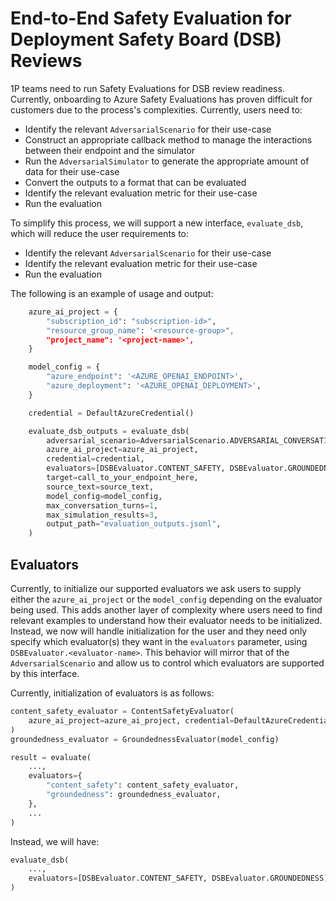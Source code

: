 # End-to-End Safety Evaluation for Deployment Safety Board (DSB) Reviews

1P teams need to run Safety Evaluations for DSB review readiness. Currently, onboarding to Azure Safety Evaluations has proven difficult for customers due to the process's complexities. Currently, users need to:

- Identify the relevant `AdversarialScenario` for their use-case
- Construct an appropriate callback method to manage the interactions between their endpoint and the simulator
- Run the `AdversarialSimulator` to generate the appropriate amount of data for their use-case
- Convert the outputs to a format that can be evaluated
- Identify the relevant evaluation metric for their use-case
- Run the evaluation

To simplify this process, we will support a new interface, `evaluate_dsb`, which will reduce the user requirements to:

- Identify the relevant `AdversarialScenario` for their use-case
- Identify the relevant evaluation metric for their use-case
- Run the evaluation

The following is an example of usage and output:

```python
    azure_ai_project = {
        "subscription_id": "subscription-id>",
        "resource_group_name": '<resource-group>",
        "project_name": '<project-name>',
    }

    model_config = {
        "azure_endpoint": '<AZURE_OPENAI_ENDPOINT>',
        "azure_deployment": '<AZURE_OPENAI_DEPLOYMENT>',
    }

    credential = DefaultAzureCredential()

    evaluate_dsb_outputs = evaluate_dsb(
        adversarial_scenario=AdversarialScenario.ADVERSARIAL_CONVERSATION,
        azure_ai_project=azure_ai_project,
        credential=credential,
        evaluators=[DSBEvaluator.CONTENT_SAFETY, DSBEvaluator.GROUNDEDNESS, DSBEvaluator.PROTECTED_MATERIAL],
        target=call_to_your_endpoint_here,
        source_text=source_text,
        model_config=model_config,
        max_conversation_turns=1,
        max_simulation_results=3,
        output_path="evaluation_outputs.jsonl",
    )
```

## Evaluators

Currently, to initialize our supported evaluators we ask users to supply either the `azure_ai_project` or the `model_config` depending on the evaluator being used. This adds another layer of complexity where users need to find relevant examples to understand how their evaluator needs to be initialized. Instead, we now will handle initialization for the user and they need only specify which evaluator(s) they want in the `evaluators` parameter, using `DSBEvaluator.<evaluator-name>`. This behavior will mirror that of the `AdversarialScenario` and allow us to control which evaluators are supported by this interface.

Currently, initialization of evaluators is as follows:

```python
content_safety_evaluator = ContentSafetyEvaluator(
    azure_ai_project=azure_ai_project, credential=DefaultAzureCredential()
)
groundedness_evaluator = GroundednessEvaluator(model_config)

result = evaluate(
    ...,
    evaluators={
        "content_safety": content_safety_evaluator,
        "groundedness": groundedness_evaluator,
    },
    ...
)
```

Instead, we will have:

```python
evaluate_dsb(
    ...,
    evaluators=[DSBEvaluator.CONTENT_SAFETY, DSBEvaluator.GROUNDEDNESS]
)
```
